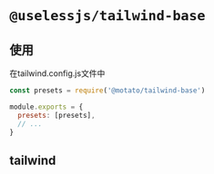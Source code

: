 # `@uselessjs/tailwind-base`

## 使用

在tailwind.config.js文件中

```js
const presets = require('@motato/tailwind-base')

module.exports = {
  presets: [presets],
  // ...
}
```

## tailwind

